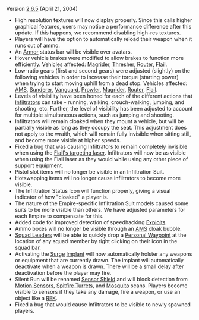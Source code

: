 Version [2.6.5](2.6.5.md) (April 21, 2004)

- High resolution textures will now display properly. Since this calls higher
  graphical features, users may notice a performance difference after this
  update. If this happens, we recommend disabling high-res textures.
- Players will have the option to automatically reload their weapon when it runs
  out of ammo.
- An [Armor](Armor.md) status bar will be visible over avatars.
- Hover vehicle brakes were modified to allow brakes to function more
  efficiently. Vehicles affected: [Magrider](Magrider.md),
  [Thresher](Thresher.md), [Router](Router.md), [Flail](Flail.md).
- Low-ratio gears (first and second gears) were adjusted (slightly) on the
  following vehicles in order to increase their torque (starting power) when
  trying to start moving uphill from a dead stop. Vehicles affected:
  [AMS](../vehicles/Advanced_Mobile_Station.md), [Sunderer](Sunderer.md),
  [Vanguard](Vanguard.md), [Prowler](Prowler.md), [Magrider](Magrider.md),
  [Router](Router.md), [Flail](Flail.md).
- Levels of visibility have been honed for each of the different actions that
  [Infiltrators](Infiltrator.md) can take - running, walking, crouch-walking,
  jumping, and shooting, etc. Further, the level of visibility has been adjusted
  to account for multiple simultaneous actions, such as jumping and shooting.
- Infiltrators will remain cloaked when they mount a vehicle, but will be
  partially visible as long as they occupy the seat. This adjustment does not
  apply to the wraith, which will remain fully invisible when sitting still, and
  become more visible at higher speeds.
- Fixed a bug that was causing Infiltrators to remain completely invisible when
  using the [Flail's targeting laser](Laze_Pointer.md). Infiltrators will now be
  as visible when using the Flail laser as they would while using any other
  piece of support equipment.
- Pistol slot items will no longer be visible in an Infiltration Suit.
- Hotswapping items will no longer cause infiltrators to become more visible.
- The Infiltration Status Icon will function properly, giving a visual indicator
  of how "cloaked" a player is.
- The nature of the Empire-specific Infiltration Suit models caused some suits
  to be more visible than others. We have adjusted parameters for each Empire to
  compensate for this.
- Added code for improved detection of speedhacking [Exploits](Exploit.md).
- Ammo boxes will no longer be visible through an
  [AMS](../vehicles/Advanced_Mobile_Station.md) cloak bubble.
- [Squad Leaders](Squad_Leader.md) will be able to quickly drop a
  [Personal Waypoint](Personal_Waypoint.md) at the location of any squad member
  by right clicking on their icon in the squad bar.
- Activating the [Surge](Surge.md) [Implant](../Implant.md) will now
  automatically holster any weapons or equipment that are currently drawn. The
  implant will automatically deactivate when a weapon is drawn. There will be a
  small delay after deactivation before the player may fire.
- Silent Run will be renamed [Sensor Shield](Sensor_Shield.md) and will block
  detection from [Motion Sensors](Motion_Sensor.md),
  [Spitfire Turrets](Spitfire_Turret.md), and [Mosquito](Mosquito.md) scans.
  Players become visible to sensors if they take any damage, fire a weapon, or
  use an object like a [REK](../REK.md).
- Fixed a bug that would cause Infiltrators to be visible to newly spawned
  players.

<!--[category:Patches](category:Patches.md)-->
